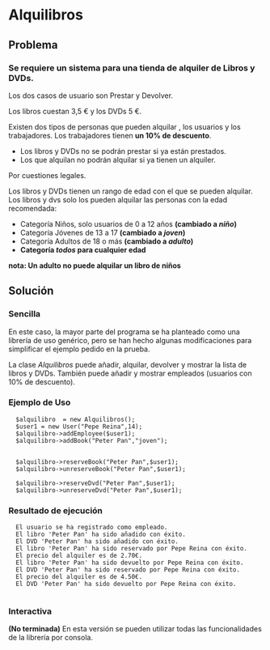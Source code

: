 # Alquilibros
## Problema

### Se requiere un sistema para una tienda de alquiler de Libros y DVDs.

Los dos casos de usuario son Prestar y Devolver.

Los libros cuestan 3,5 € y los DVDs 5 €.

Existen dos tipos de personas que pueden alquilar , los usuarios y los trabajadores. Los trabajadores tienen **un
10% de descuento**.

* Los libros y DVDs no se podrán prestar si ya están prestados.
* Los que alquilan no podrán alquilar si ya tienen un alquiler.

Por cuestiones legales.

Los libros y DVDs tienen un rango de edad con el que se pueden alquilar. Los libros y dvs solo los pueden alquilar
las personas con la edad recomendada:

* Categoría Niños, solo usuarios de 0 a 12 años **(cambiado a *niño*)**
* Categoría Jóvenes de 13 a 17 **(cambiado a *joven*)**
* Categoría Adultos de 18 o más **(cambiado a *adulto*)**
* **Categoría *todos* para cualquier edad**

**nota: Un adulto no puede alquilar un libro de niños**

## Solución

### Sencilla
En este caso, la mayor parte del programa se ha planteado como una librería de uso genérico, pero se han hecho algunas modificaciones para simplificar el ejemplo pedido en la prueba.

La clase *Alquilibros* puede añadir, alquilar, devolver y mostrar la lista de libros y DVDs. También puede añadir y mostrar empleados (usuarios con 10% de descuento).

### Ejemplo de Uso
```
  $alquilibro  = new Alquilibros();
  $user1 = new User("Pepe Reina",14);
  $alquilibro->addEmployee($user1);
  $alquilibro->addBook("Peter Pan","joven");


  $alquilibro->reserveBook("Peter Pan",$user1);
  $alquilibro->unreserveBook("Peter Pan",$user1);

  $alquilibro->reserveDvd("Peter Pan",$user1);
  $alquilibro->unreserveDvd("Peter Pan",$user1);
  ```
### Resultado de ejecución
```
  El usuario se ha registrado como empleado.
  El libro 'Peter Pan' ha sido añadido con éxito.
  El DVD 'Peter Pan' ha sido añadido con éxito.
  El libro 'Peter Pan' ha sido reservado por Pepe Reina con éxito.
  El precio del alquiler es de 2.70€.
  El libro 'Peter Pan' ha sido devuelto por Pepe Reina con éxito.
  El DVD 'Peter Pan' ha sido reservado por Pepe Reina con éxito.
  El precio del alquiler es de 4.50€.
  El DVD 'Peter Pan' ha sido devuelto por Pepe Reina con éxito.
  
  ```
### Interactiva

**(No terminada)**
En esta versión se pueden utilizar todas las funcionalidades de la librería por consola. 
  
